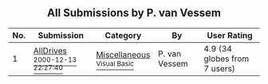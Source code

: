 ﻿<div align="center">

## All Submissions by P\. van Vessem

</div>

No.  | Submission | Category | By   | User Rating
---- | ---------- | -------- | ---- | -----------
1 | [AllDrives<br /><sup>2000-12-13 22:27:40</sup>](https://github.com/Planet-Source-Code/p-van-vessem-alldrives__1-13573) | [Miscellaneous<br /><sup>Visual Basic</sup>](../ByCategory/miscellaneous__1-1.md) | P\. van Vessem | 4.9 (34 globes from 7 users)
